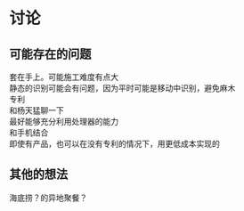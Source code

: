 # 讨论
## 可能存在的问题
套在手上。可能施工难度有点大<br/>
静态的识别可能会有问题，因为平时可能是移动中识别，避免麻木<br/>
专利<br/>
和杨天猛聊一下<br/>
最好能够充分利用处理器的能力<br/>
和手机结合<br/>
即使有产品，也可以在没有专利的情况下，用更低成本实现的<br/>
## 其他的想法
海底捞？的异地聚餐？<br/>
